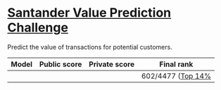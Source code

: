 # [Santander Value Prediction Challenge](https://www.kaggle.com/c/santander-value-prediction-challenge/)
Predict the value of transactions for potential customers.


|Model|Public score|Private score|Final rank| 
|---|---|---|---|
|   ||| 602/4477 ([Top 14%](https://www.kaggle.com/shielaj/competitions)|
